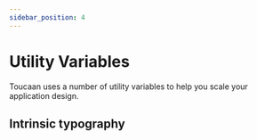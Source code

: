 ```yaml
---
sidebar_position: 4
---
```


# Utility Variables

Toucaan uses a number of utility variables to help you scale your application design.

## Intrinsic typography
